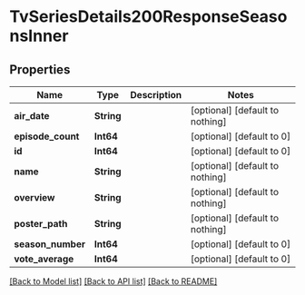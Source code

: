 # TvSeriesDetails200ResponseSeasonsInner


## Properties
Name | Type | Description | Notes
------------ | ------------- | ------------- | -------------
**air_date** | **String** |  | [optional] [default to nothing]
**episode_count** | **Int64** |  | [optional] [default to 0]
**id** | **Int64** |  | [optional] [default to 0]
**name** | **String** |  | [optional] [default to nothing]
**overview** | **String** |  | [optional] [default to nothing]
**poster_path** | **String** |  | [optional] [default to nothing]
**season_number** | **Int64** |  | [optional] [default to 0]
**vote_average** | **Int64** |  | [optional] [default to 0]


[[Back to Model list]](../README.md#models) [[Back to API list]](../README.md#api-endpoints) [[Back to README]](../README.md)


